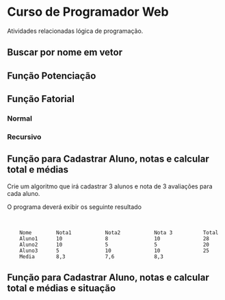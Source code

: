 # Curso de Programador Web
Atividades relacionadas lógica de programação.

## Buscar por nome em vetor

## Função Potenciação

## Função Fatorial 

### Normal

### Recursivo

## Função para Cadastrar Aluno, notas e calcular total e médias

Crie um algoritmo que irá cadastrar 3 alunos e nota de 3 avaliações para cada aluno.

O programa deverá exibir os seguinte resultado 

<br/>

```
	Nome 		Nota1 		    Nota2 		    Nota 3 	        Total
    Aluno1		10		        8		        10		        28
    Aluno2		10		        5		        5		        20
    Aluno3		5		        10		        10		        25	
    Media		8,3		        7,6             8,3

````
## Função para Cadastrar Aluno, notas e calcular total e médias e situação
